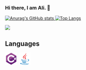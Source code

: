 ### Hi there, I am Ali. 👋


[![Anurag's GitHub stats](https://github-readme-stats.vercel.app/api?username=alikonar&show_icons=true&theme=radical)
](https://github.com/anuraghazra/github-readme-stats)  [![Top Langs](https://github-readme-stats.vercel.app/api/top-langs/?username=alikonar&layout=compact&theme=radical)](https://github.com/anuraghazra/github-readme-stats)

<a href="https://www.linkedin.com/in/ali-konar/">

<img src="http://pngimg.com/uploads/linkedIn/linkedIn_PNG26.png" width="40" length="40"></a>
<h2>Languages</h2>

<p><img src="https://raw.githubusercontent.com/devicons/devicon/master/icons/csharp/csharp-original.svg" alt="csharp" width="40" height="40" style="max-width:100%;"> 
<img src="https://raw.githubusercontent.com/devicons/devicon/master/icons/java/java-original.svg" alt="java" width="40" height="40" style="max-width:100%;"></p>





